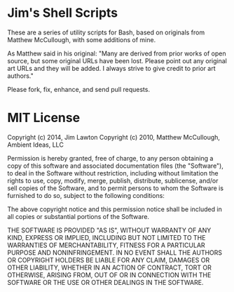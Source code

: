 # Jim's Shell Scripts

These are a series of utility scripts for Bash, based on originals from Matthew McCullough, with some additions of mine. 

As Matthew said in his original:
"Many are derived from prior works of open source, but some original URLs have been lost. Please point out any original art URLs and they will be added. I always strive to give credit to prior art authors."

Please fork, fix, enhance, and send pull requests.


# MIT License

Copyright (c) 2014, Jim Lawton
Copyright (c) 2010, Matthew McCullough, Ambient Ideas, LLC

Permission is hereby granted, free of charge, to any person obtaining a copy
of this software and associated documentation files (the "Software"), to deal
in the Software without restriction, including without limitation the rights
to use, copy, modify, merge, publish, distribute, sublicense, and/or sell
copies of the Software, and to permit persons to whom the Software is
furnished to do so, subject to the following conditions:

The above copyright notice and this permission notice shall be included in
all copies or substantial portions of the Software.

THE SOFTWARE IS PROVIDED "AS IS", WITHOUT WARRANTY OF ANY KIND, EXPRESS OR
IMPLIED, INCLUDING BUT NOT LIMITED TO THE WARRANTIES OF MERCHANTABILITY,
FITNESS FOR A PARTICULAR PURPOSE AND NONINFRINGEMENT. IN NO EVENT SHALL THE
AUTHORS OR COPYRIGHT HOLDERS BE LIABLE FOR ANY CLAIM, DAMAGES OR OTHER
LIABILITY, WHETHER IN AN ACTION OF CONTRACT, TORT OR OTHERWISE, ARISING FROM,
OUT OF OR IN CONNECTION WITH THE SOFTWARE OR THE USE OR OTHER DEALINGS IN
THE SOFTWARE.
